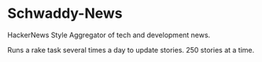 # Schwaddy-News
HackerNews Style Aggregator of tech and development news.

Runs a rake task several times a day to update stories. 250 stories at a time.
